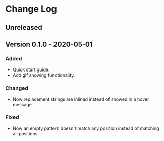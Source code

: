 # Change Log

## Unreleased

## Version 0.1.0 - 2020-05-01

### Added

- Quick start guide.
- Add gif showing functionality.

### Changed

- Now replacement strings are inlined instead of showed in a hover message.

### Fixed

- Now an empty pattern doesn't match any position instead of matching all positions.
